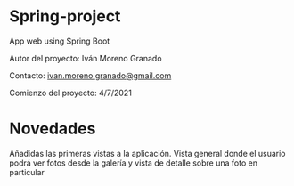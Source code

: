 # Spring-project
App web using Spring Boot

Autor del proyecto: Iván Moreno Granado

Contacto: ivan.moreno.granado@gmail.com

Comienzo del proyecto: 4/7/2021

# Novedades

Añadidas las primeras vistas a la aplicación. Vista general donde el usuario podrá ver fotos desde la galería y vista de detalle sobre una foto en particular
